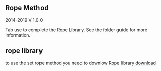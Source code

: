## Rope Method
2014-2019
V 1.0.0

Tab use to complete the Rope Library.
See the folder guide for more information.

## rope library
to use the set rope method you need to downlow Rope library
[download](https://github.com/StanLepunK/Rope/blob/master/build_rope/Rope.zip)




